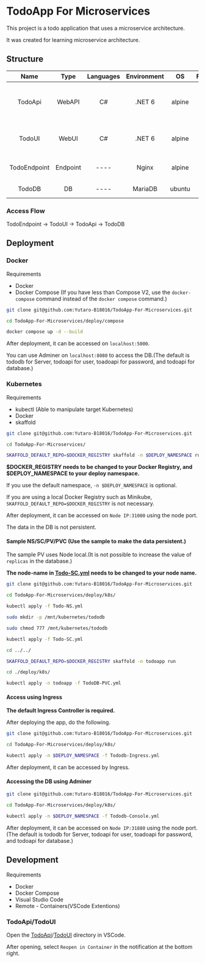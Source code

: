 # TodoApp For Microservices

This project is a todo application that uses a microservice architecture.

It was created for learning microservice architecture.

## Structure

|     Name     |   Type   | Languages | Environment |   OS   |          Framework           | Description                                          | Dependences |
| :----------: | :------: | :-------: | :---------: | :----: | :--------------------------: | ---------------------------------------------------- | :---------: |
|   TodoApi    |  WebAPI  |    C#     |   .NET 6    | alpine |    ASP.NET Core 6 WebAPI     | CRUD WebAPI For Todo. Requirements MariaDB or MySQL. |   TodoDB    |
|    TodoUI    |  WebUI   |    C#     |   .NET 6    | alpine | ASP.NET Core 6 Blazor Server | WebUI For TodoApi. PWA Support (except offline)      |   TodoApi   |
| TodoEndpoint | Endpoint |   ----    |    Nginx    | alpine |             ----             | Nginx Reverse Proxy/TodoApp Endpoint.                |   TodoUI    |
|    TodoDB    |    DB    |   ----    |   MariaDB   | ubuntu |             ----             | DB For TodoApi.                                      |    ----     |

### Access Flow

TodoEndpoint -> TodoUI -> TodoApi -> TodoDB

## Deployment

### Docker

Requirements

- Docker
- Docker Compose (If you have less than Compose V2, use the `docker-compose` command instead of the `docker compose` command.)

```bash
git clone git@github.com:Yutaro-B18016/TodoApp-For-Microservices.git

cd TodoApp-For-Microservices/deploy/compose

docker compose up -d --build
```

After deployment, it can be accessed on `localhost:5000`.

You can use Adminer on `localhost:8080` to access the DB.(The default is tododb for Server, todoapi for user, toadoapi for password, and todoapi for database.)

### Kubernetes

Requirements

- kubectl (Able to manipulate target Kubernetes)
- Docker
- skaffold

```bash
git clone git@github.com:Yutaro-B18016/TodoApp-For-Microservices.git

cd TodoApp-For-Microservices/

SKAFFOLD_DEFAULT_REPO=$DOCKER_REGISTRY skaffold -n $DEPLOY_NAMESPACE run
```

**$DOCKER_REGISTRY needs to be changed to your Docker Registry, and $DEPLOY_NAMESPACE to your deploy namespace.**

If you use the default namespace, `-n $DEPLOY_NAMESPACE` is optional.

If you are using a local Docker Registry such as Minikube, `SKAFFOLD_DEFAULT_REPO=$DOCKER_REGISTRY` is not necessary.

After deployment, it can be accessed on `Node IP:31000` using the node port.

The data in the DB is not persistent.

#### Sample NS/SC/PV/PVC (Use the sample to make the data persistent.)

The sample PV uses Node local.(It is not possible to increase the value of `replicas` in the database.)

**The node-name in [Todo-SC.yml](./deploy/k8s/Todo-SC.yml) needs to be changed to your node name.**

```bash
git clone git@github.com:Yutaro-B18016/TodoApp-For-Microservices.git

cd TodoApp-For-Microservices/deploy/k8s/

kubectl apply -f Todo-NS.yml

sudo mkdir -p /mnt/kubernetes/tododb

sudo chmod 777 /mnt/kubernetes/tododb

kubectl apply -f Todo-SC.yml

cd ../../

SKAFFOLD_DEFAULT_REPO=$DOCKER_REGISTRY skaffold -n todoapp run

cd ./deploy/k8s/

kubectl apply -n todoapp -f TodoDB-PVC.yml
```

#### Access using Ingress

**The default Ingress Controller is required.**

After deploying the app, do the following.

```bash
git clone git@github.com:Yutaro-B18016/TodoApp-For-Microservices.git

cd TodoApp-For-Microservices/deploy/k8s/

kubectl apply -n $DEPLOY_NAMESPACE -f Tododb-Ingress.yml
```

After deployment, it can be accessed by Ingress.

#### Accessing the DB using Adminer

```bash
git clone git@github.com:Yutaro-B18016/TodoApp-For-Microservices.git

cd TodoApp-For-Microservices/deploy/k8s/

kubectl apply -n $DEPLOY_NAMESPACE -f Tododb-Console.yml
```

After deployment, it can be accessed on `Node IP:31880` using the node port.(The default is tododb for Server, todoapi for user, toadoapi for password, and todoapi for database.)

## Development

Requirements

- Docker
- Docker Compose
- Visual Studio Code
- Remote - Containers(VSCode Extentions)

### TodoApi/TodoUI

Open the [TodoApi](./TodoApi/)/[TodoUI](./TodoUI) directory in VSCode.

After opening, select `Reopen in Container` in the notification at the bottom right.